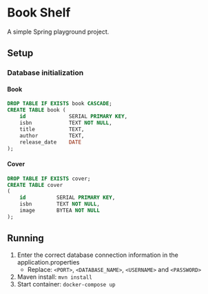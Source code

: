 # Book Shelf

A simple Spring playground project.

## Setup

### Database initialization

#### Book

```sql
DROP TABLE IF EXISTS book CASCADE;
CREATE TABLE book (
    id              SERIAL PRIMARY KEY,
    isbn            TEXT NOT NULL,
    title           TEXT,
    author          TEXT,
    release_date    DATE
);
```

#### Cover

```sql
DROP TABLE IF EXISTS cover;
CREATE TABLE cover
(
    id          SERIAL PRIMARY KEY,
    isbn        TEXT NOT NULL,
    image       BYTEA NOT NULL
);
```

## Running

1. Enter the correct database connection information in the application.properties
   - Replace: `<PORT>`, `<DATABASE_NAME>`, `<USERNAME>` and `<PASSWORD>`
2. Maven install: `mvn install`
3. Start container: `docker-compose up`
